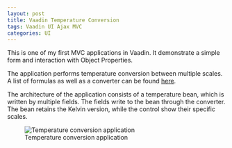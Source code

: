 ```yaml
---
layout: post
title: Vaadin Temperature Conversion 
tags: Vaadin UI Ajax MVC
categories: UI
---
```


This is one of my first MVC applications in Vaadin. It demonstrate a simple form and interaction with Object Properties.

<!--more-->

The application performs temperature conversion between multiple scales. A list of formulas as well as a converter can be found <a href="http://www.csgnetwork.com/temp2conv.html">here</a>.

The architecture of the application consists of a temperature bean, which is written by multiple fields. The fields write to the bean through the converter. The bean retains the Kelvin version, while the control show their specific scales.

<figure>
    <img src="{{'/static/vaadin/screenshot.png' | prepend: site.baseurl | prepend: site.url }}" 
    alt='Temperature conversion application' />
    <figcaption>Temperature conversion application</figcaption>
</figure>
